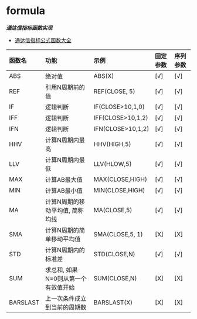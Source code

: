 formula
===

***通达信指标函数实现***

- [通达信指标公式函数大全](https://www.chanluns.com/tdxfun/)

| 函数名      | 功能                   | 示例                | 固定参数 | 序列参数 |
|:---------|:---------------------|:------------------|:-----|:-----|
| ABS      | 绝对值                  | ABS(X)            | [√]  | [√]  |
| REF      | 引用N周期前的值             | REF(CLOSE, 5)     | [√]  | [√]  |
| IF       | 逻辑判断                 | IF(CLOSE>10,1,0)  | [√]  | [√]  |
| IFF      | 逻辑判断                 | IFF(CLOSE>10,1,2) | [√]  | [√]  |
| IFN      | 逻辑判断                 | IFN(CLOSE>10,1,2) | [√]  | [√]  |
| HHV      | 计算N周期内最高             | HHV(HIGH,5)       | [√]  | [√]  |
| LLV      | 计算N周期内最低             | LLV(HLOW,5)       | [√]  | [√]  |
| MAX      | 计算AB最大值              | MAX(CLOSE,HIGH)   | [√]  | [√]  |
| MIN      | 计算AB最小值              | MIN(CLOSE,HIGH)   | [√]  | [√]  |
| MA       | 计算N周期的移动平均值, 简称均线    | MA(CLOSE,5)       | [√]  | [√]  |
| SMA      | 计算N周期的简单移动平均值        | SMA(CLOSE,5, 1)   | [X]  | [X]  |
| STD      | 计算N周期内的标准差           | STD(CLOSE,N)      | [√]  | [√]  |
| SUM      | 求总和, 如果N=0则从第一个有效值开始 | SUM(CLOSE,N)      | [X]  | [X]  |
| BARSLAST | 上一次条件成立到当前的周期数       | BARSLAST(X)       | [X]  | [X]  |
